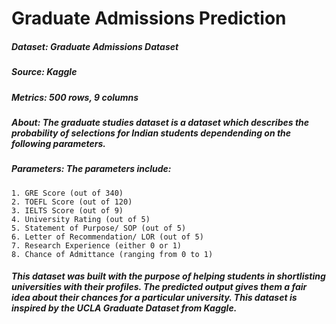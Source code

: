 # Graduate Admissions Prediction
##### Dataset: Graduate Admissions Dataset
##### Source: Kaggle
##### Metrics: 500 rows, 9 columns
##### About: The graduate studies dataset is a dataset which describes the probability of selections for Indian students dependending on the following parameters.
##### Parameters: The parameters include:
    1. GRE Score (out of 340)
    2. TOEFL Score (out of 120)
    3. IELTS Score (out of 9)
    4. University Rating (out of 5)
    5. Statement of Purpose/ SOP (out of 5)
    6. Letter of Recommendation/ LOR (out of 5)
    7. Research Experience (either 0 or 1)
    8. Chance of Admittance (ranging from 0 to 1)
##### This dataset was built with the purpose of helping students in shortlisting universities with their profiles. The predicted output gives them a fair idea about their chances for a particular university. This dataset is inspired by the UCLA Graduate Dataset from Kaggle.
